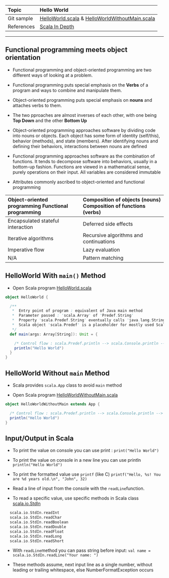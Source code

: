 | Topic | Hello World |
| :--- | :--- |
| Git sample | [HelloWorld.scala](https://github.com/inbravo/scala-src/blob/master/src/main/scala/com/inbravo/lang/HelloWorld.scala) & [HelloWorldWithoutMain.scala](https://github.com/inbravo/scala-src/blob/master/src/main/scala/com/inbravo/lang/HelloWorldWithoutMain.scala) |
| References | [Scala In Depth](https://www.manning.com/books/scala-in-depth)|

---

##  Functional programming meets object orientation

* Functional programming and object-oriented programming are two different ways of looking at a problem. 

* Functional programming puts special emphasis on the **Verbs** of a program and ways to combine and manipulate them. 

* Object-oriented programming puts special emphasis on **nouns** and attaches verbs to them. 

* The two pproaches are almost inverses of each other, with one being **Top Down** and the other **Bottom Up**

* Object-oriented programming approaches software by dividing code into nouns or objects. Each object has some form of identity (self/this), behavior (methods), and state (members). After identifying nouns and defining their behaviors, interactions between nouns are defined

* Functional programming approaches software as the combination of functions. It tends to decompose software into behaviors, usually in a bottom-up fashion. Functions are viewed in a mathematical sense, purely operations on their input. All variables are considered immutable

* Attributes commonly ascribed to object-oriented and functional programming

| Object-oriented programming Functional programming  | Composition of objects (nouns) Composition of functions (verbs) |
| :--- | :--- |
| Encapsulated stateful interaction | Deferred side effects | 
| Iterative algorithms |  Recursive algorithms and continuations  | 
| Imperative flow   | Lazy evaluation | 
| N/A | Pattern matching

##  **HelloWorld With** `main()` **Method**

* Open Scala program [HelloWorld.scala](https://github.com/inbravo/scala-src/blob/master/src/main/scala/com/inbravo/lang/HelloWorld.scala)

```scala
object HelloWorld {

  /**
   *  Entry point of program : equivalent of Java main method
   *  Parameter passed : 'scala.Array' of 'Predef.String'
   *  Property 'scala.Predef.String' eventually calls 'java.lang.String'
   *  Scala object 'scala.Predef' is a placeholder for mostly used Scala classes
   */
  def main(args: Array[String]): Unit = {

    /* Control flow : scala.Predef.println --> scala.Console.println --> java.io.PrintStream.println */
    println("Hello World")
  }
}
```

##  **HelloWorld Without** `main` **Method**

* Scala provides `scala.App` class to avoid `main` method

* Open Scala program [HelloWorldWithoutMain.scala](https://github.com/inbravo/scala-src/blob/master/src/main/scala/com/inbravo/lang/HelloWorldWithoutMain.scala)

```scala
object HelloWorldWithoutMain extends App {

  /* Control flow : scala.Predef.println --> scala.Console.println --> java.io.PrintStream.println */
  println("Hello World")
}
```

##  Input/Output in Scala

* To print the value on console you can use print : `print("Hello World")`

* To print the value on console in a new line you can use println  `println("Hello World")`

* To print the formatted value use `printf` \(like C\) `printf("Hello, %s! You are %d years old.\n", "John", 32)`

* Read a line of input from the console with the `readLine`function.

* To read a specific value, use specific methods in Scala class [scala.io.StdIn](http://www.scala-lang.org/api/current/scala/io/StdIn$.html)

```scala
  scala.io.StdIn.readInt
  scala.io.StdIn.readChar
  scala.io.StdIn.readBoolean
  scala.io.StdIn.readDouble
  scala.io.StdIn.readFloat
  scala.io.StdIn.readLong
  scala.io.StdIn.readShort
```

* With `readLine`method you can pass string before input: `val name = scala.io.StdIn.readLine("Your name: ")`

* These methods assume, next input line as a single number, without leading or trailing whitespace, else NumberFormatException occurs
